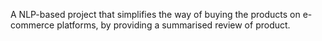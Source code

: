 A NLP-based project that simplifies the way of buying the products on e-commerce platforms, by providing a summarised review of product.

